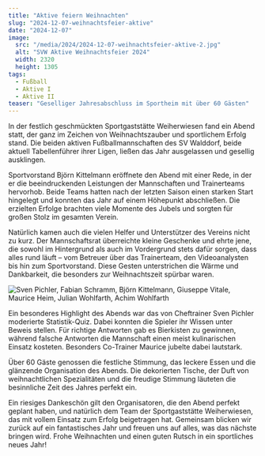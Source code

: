 ```yaml
---
title: "Aktive feiern Weihnachten"
slug: "2024-12-07-weihnachtsfeier-aktive"
date: "2024-12-07"
image:
  src: "/media/2024/2024-12-07-weihnachtsfeier-aktive-2.jpg"
  alt: "SVW Aktive Weihnachtsfeier 2024"
  width: 2320
  height: 1305
tags:
  - Fußball
  - Aktive I
  - Aktive II  
teaser: "Geselliger Jahresabschluss im Sportheim mit über 60 Gästen"
---
```

In der festlich geschmückten Sportgaststätte Weiherwiesen fand ein Abend statt, der ganz im Zeichen von Weihnachtszauber und sportlichem Erfolg stand. Die beiden aktiven Fußballmannschaften des SV Walddorf, beide aktuell Tabellenführer ihrer Ligen, ließen das Jahr ausgelassen und gesellig ausklingen.

Sportvorstand Björn Kittelmann eröffnete den Abend mit einer Rede, in der er die beeindruckenden Leistungen der Mannschaften und Trainerteams hervorhob. Beide Teams hatten nach der letzten Saison einen starken Start hingelegt und konnten das Jahr auf einem Höhepunkt abschließen. Die erzielten Erfolge brachten viele Momente des Jubels und sorgten für großen Stolz im gesamten Verein.

Natürlich kamen auch die vielen Helfer und Unterstützer des Vereins nicht zu kurz. Der Mannschaftsrat überreichte kleine Geschenke und ehrte jene, die sowohl im Hintergrund als auch im Vordergrund stets dafür sorgen, dass alles rund läuft – vom Betreuer über das Trainerteam, den Videoanalysten bis hin zum Sportvorstand. Diese Gesten unterstrichen die Wärme und Dankbarkeit, die besonders zur Weihnachtszeit spürbar waren.

![Sven Pichler, Fabian Schramm, Björn Kittelmann, Giuseppe Vitale, Maurice Heim, Julian Wohlfarth, Achim Wohlfarth](/media/2024/2024-12-07-weihnachtsfeier-aktive-1.jpg)

Ein besonderes Highlight des Abends war das von Cheftrainer Sven Pichler moderierte Statistik-Quiz. Dabei konnten die Spieler ihr Wissen unter Beweis stellen. Für richtige Antworten gab es Bierkisten zu gewinnen, während falsche Antworten die Mannschaft einen meist kulinarischen Einsatz kosteten. Besonders Co-Trainer Maurice jubelte dabei lautstark.

Über 60 Gäste genossen die festliche Stimmung, das leckere Essen und die glänzende Organisation des Abends. Die dekorierten Tische, der Duft von weihnachtlichen Spezialitäten und die freudige Stimmung läuteten die besinnliche Zeit des Jahres perfekt ein.

Ein riesiges Dankeschön gilt den Organisatoren, die den Abend perfekt geplant haben, und natürlich dem Team der Sportgaststätte Weiherwiesen, das mit vollem Einsatz zum Erfolg beigetragen hat. Gemeinsam blicken wir zurück auf ein fantastisches Jahr und freuen uns auf alles, was das nächste bringen wird. Frohe Weihnachten und einen guten Rutsch in ein sportliches neues Jahr!